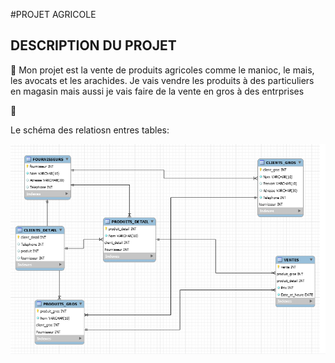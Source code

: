 #PROJET AGRICOLE


## DESCRIPTION DU PROJET

:pushpin: Mon projet est la vente de produits agricoles comme le manioc, le mais, les avocats et les arachides. Je vais vendre les produits à des particuliers en magasin mais aussi je vais faire de la vente en gros à des entrprises


:peanuts:


Le schéma des relatiosn entres tables:

![image](images/eng.PNG)



